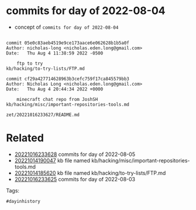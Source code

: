 # commits for day of 2022-08-04

- concept of `commits for day of 2022-08-04`

```

commit 05e0c83aeb4519e9ce173aace6e062628b1b5a0f
Author: nicholas-long <nicholas.eden.long@gmail.com>
Date:   Thu Aug 4 11:38:59 2022 -0500

    ftp to try
kb/hacking/to-try-lists/FTP.md

commit cf29a427714628963b3cefc759f17ca845579bb3
Author: Nicholas Long <nicholas.eden.long@gmail.com>
Date:   Thu Aug 4 20:44:34 2022 +0000

    minecraft chat repo from JoshSH
kb/hacking/misc/important-repositories-tools.md
```

` zet/20221016233627/README.md `

# Related

- [20221016233628](/zet/20221016233628/README.md) commits for day of 2022-08-05
- [20221014190047](/zet/20221014190047/README.md) kb file named kb/hacking/misc/important-repositories-tools.md
- [20221014185620](/zet/20221014185620/README.md) kb file named kb/hacking/to-try-lists/FTP.md
- [20221016233625](/zet/20221016233625/README.md) commits for day of 2022-08-03

Tags:

    #dayinhistory
